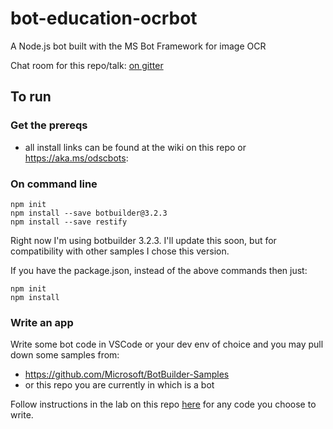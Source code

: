 # bot-education-ocrbot
A Node.js bot built with the MS Bot Framework for image OCR

Chat room for this repo/talk:  [on gitter](https://gitter.im/analytics-at-ms/conf-bots?utm_source=share-link&utm_medium=link&utm_campaign=share-link)

## To run

### Get the prereqs 
* all install links can be found at the wiki on this repo or https://aka.ms/odscbots:

### On command line

```
npm init
npm install --save botbuilder@3.2.3
npm install --save restify
```

Right now I'm using botbuilder 3.2.3.  I'll update this soon, but for compatibility with other samples I chose this version.

If you have the package.json, instead of the above commands then just:
```
npm init
npm install
```

### Write an app

Write some bot code in VSCode or your dev env of choice and you may pull down some samples from:
* https://github.com/Microsoft/BotBuilder-Samples
* or this repo you are currently in which is a bot


Follow instructions in the lab on this repo [here](https://github.com/michhar/bot-education-ocrbot/blob/master/LabStart.md) for any code you choose to write.
